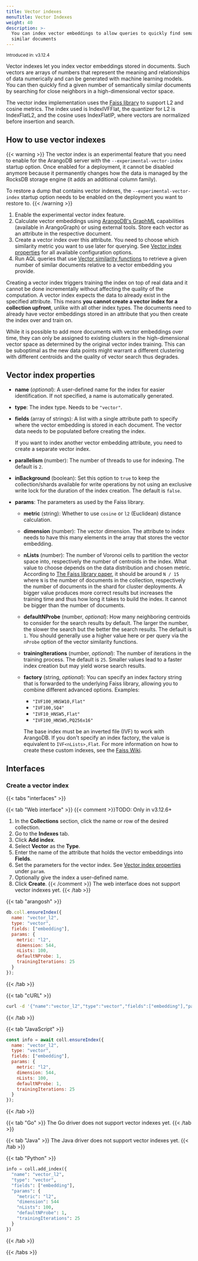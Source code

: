 ```yaml
---
title: Vector indexes
menuTitle: Vector Indexes
weight: 40
description: >-
  You can index vector embeddings to allow queries to quickly find semantically
  similar documents
---
```

<small>Introduced in: v3.12.4</small>

Vector indexes let you index vector embeddings stored in documents. Such
vectors are arrays of numbers that represent the meaning and relationships of
data numerically and can be generated with machine learning models.
You can then quickly find a given number of semantically similar documents by
searching for close neighbors in a high-dimensional vector space.

The vector index implementation uses the [Faiss library](https://github.com/facebookresearch/faiss/)
to support L2 and cosine metrics. The index used is IndexIVFFlat, the quantizer
for L2 is IndexFlatL2, and the cosine uses IndexFlatIP, where vectors are
normalized before insertion and search.

## How to use vector indexes

{{< warning >}}
The vector index is an experimental feature that you need to enable for the
ArangoDB server with the `--experimental-vector-index` startup option.
Once enabled for a deployment, it cannot be disabled anymore because it
permanently changes how the data is managed by the RocksDB storage engine
(it adds an additional column family).

To restore a dump that contains vector indexes, the `--experimental-vector-index`
startup option needs to be enabled on the deployment you want to restore to.
{{< /warning >}}

1. Enable the experimental vector index feature.
2. Calculate vector embeddings using [ArangoDB's GraphML](../../../../../ai-services/graphml/_index.md)
   capabilities (available in ArangoGraph) or using external tools.
   Store each vector as an attribute in the respective document.
3. Create a vector index over this attribute. You need to choose which
   similarity metric you want to use later for querying. See
   [Vector index properties](#vector-index-properties) for all available
   configuration options.
4. Run AQL queries that use [Vector similarity functions](../../../aql/functions/vector.md)
   to retrieve a given number of similar documents relative to a vector embedding
   you provide.

Creating a vector index triggers training the index on top of real data and it
cannot be done incrementally without affecting the quality of the computation.
A vector index expects the data to already exist in the specified attribute.
This means **you cannot create a vector index for a collection upfront**, unlike
with all other index types. The documents need to already have vector embeddings
stored in an attribute that you then create the index over and train on.

While it is possible to add more documents with vector embeddings over time,
they can only be assigned to existing clusters in the high-dimensional vector
space as determined by the original vector index training. This can be suboptimal
as the new data points might warrant a different clustering with different
centroids and the quality of vector search thus degrades.

## Vector index properties

- **name** (_optional_): A user-defined name for the index for easier
  identification. If not specified, a name is automatically generated.
- **type**: The index type. Needs to be `"vector"`.
- **fields** (array of strings): A list with a single attribute path to specify
  where the vector embedding is stored in each document. The vector data needs
  to be populated before creating the index.
  
  If you want to index another vector embedding attribute, you need to create a
  separate vector index.
- **parallelism** (number):
  The number of threads to use for indexing. The default is `2`.
- **inBackground** (boolean):
  Set this option to `true` to keep the collection/shards available for
  write operations by not using an exclusive write lock for the duration
  of the index creation. The default is `false`.
- **params**: The parameters as used by the Faiss library.
  - **metric** (string): Whether to use `cosine` or `l2` (Euclidean) distance calculation.
  - **dimension** (number): The vector dimension. The attribute to index needs to
    have this many elements in the array that stores the vector embedding.
  - **nLists** (number): The number of Voronoi cells to partition the vector space
    into, respectively the number of centroids in the index. What value to choose
    depends on the data distribution and chosen metric. According to
    [The Faiss library paper](https://arxiv.org/abs/2401.08281), it should be
    around `N / 15` where `N` is the number of documents in the collection,
    respectively the number of documents in the shard for cluster deployments.
    A bigger value produces more correct results but increases the training time
    and thus how long it takes to build the index. It cannot be bigger than the
    number of documents.
  - **defaultNProbe** (number, _optional_): How many neighboring centroids to
    consider for the search results by default. The larger the number, the slower
    the search but the better the search results. The default is `1`. You should
    generally use a higher value here or per query via the `nProbe` option of
    the vector similarity functions.
  - **trainingIterations** (number, _optional_): The number of iterations in the
    training process. The default is `25`. Smaller values lead to a faster index
    creation but may yield worse search results. 
  - **factory** (string, _optional_): You can specify an index factory string that is
    forwarded to the underlying Faiss library, allowing you to combine different
    advanced options. Examples:
    - `"IVF100_HNSW10,Flat"`
    - `"IVF100,SQ4"`
    - `"IVF10_HNSW5,Flat"`
    - `"IVF100_HNSW5,PQ256x16"`

    The base index must be an inverted file (IVF) to work with ArangoDB.
    If you don't specify an index factory, the value is equivalent to
    `IVF<nLists>,Flat`. For more information on how to create these custom
    indexes, see the [Faiss Wiki](https://github.com/facebookresearch/faiss/wiki/The-index-factory).

## Interfaces

### Create a vector index

{{< tabs "interfaces" >}}

{{< tab "Web interface" >}}
{{< comment >}}TODO: Only in v3.12.6+
1. In the **Collections** section, click the name or row of the desired collection.
2. Go to the **Indexes** tab.
3. Click **Add index**.
4. Select **Vector** as the **Type**.
5. Enter the name of the attribute that holds the vector embeddings into **Fields**.
6. Set the parameters for the vector index. See [Vector index properties](#vector-index-properties)
   under `param`.
7. Optionally give the index a user-defined name.
8. Click **Create**.
{{< /comment >}}
The web interface does not support vector indexes yet.
{{< /tab >}}

{{< tab "arangosh" >}}
```js
db.coll.ensureIndex({
  name: "vector_l2",
  type: "vector",
  fields: ["embedding"],
  params: { 
    metric: "l2",
    dimension: 544,
    nLists: 100,
    defaultNProbe: 1,
    trainingIterations: 25
  }
});
```
{{< /tab >}}

{{< tab "cURL" >}}
```sh
curl -d '{"name":"vector_l2","type":"vector","fields":["embedding"],"params":{"metric":"l2","dimension":544,"nLists":100,"defaultNProbe":1,"trainingIterations":25}}' http://localhost:8529/_db/mydb/_api/index?collection=coll
```
{{< /tab >}}

{{< tab "JavaScript" >}}
```js
const info = await coll.ensureIndex({
  name: "vector_l2",
  type: "vector",
  fields: ["embedding"],
  params: {
    metric: "l2",
    dimension: 544,
    nLists: 100,
    defaultNProbe: 1,
    trainingIterations: 25
  }
});
```
{{< /tab >}}

{{< tab "Go" >}}
The Go driver does not support vector indexes yet.
{{< /tab >}}

{{< tab "Java" >}}
The Java driver does not support vector indexes yet.
{{< /tab >}}

{{< tab "Python" >}}
```py
info = coll.add_index({
  "name": "vector_l2",
  "type": "vector",
  "fields": ["embedding"],
  "params": {
    "metric": "l2",
    "dimension": 544
    "nLists": 100,
    "defaultNProbe": 1,
    "trainingIterations": 25
  }
})
```
{{< /tab >}}

{{< /tabs >}}

